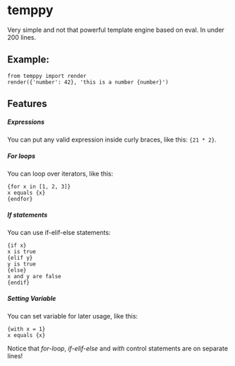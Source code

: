 # temppy
Very simple and not that powerful template engine based on eval. In under 200 lines.

## Example:
```
from temppy import render
render({'number': 42}, 'this is a number {number}')
```

## Features
##### Expressions
You can put any valid expression inside curly braces, like this:  `{21 * 2}`.

##### For loops
You can loop over iterators, like this:
```
{for x in [1, 2, 3]}
x equals {x}
{endfor}
```

##### If statements
You can use if-elif-else statements:
```
{if x}
x is true
{elif y}
y is true
{else}
x and y are false
{endif}
```

##### Setting Variable
You can set variable for later usage, like this:
```
{with x = 1}
x equals {x}
```

Notice that *for-loop*, *if-elif-else* and *with* control statements are on separate lines! 
